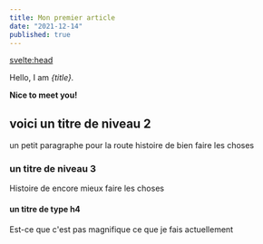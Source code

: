 ```yaml
---
title: Mon premier article
date: "2021-12-14"
published: true
---
```

<svelte:head>
  <title>Okebcode - {title}</title>
  <meta property="og:title" content={title} />
</svelte:head>

Hello, I am _{title}._

**Nice to meet you!**

## voici un titre de niveau 2

un petit paragraphe pour la route histoire de bien faire les choses

### un titre de niveau 3

Histoire de encore mieux faire les choses


#### un titre de type h4

Est-ce que c'est pas magnifique ce que je fais actuellement
